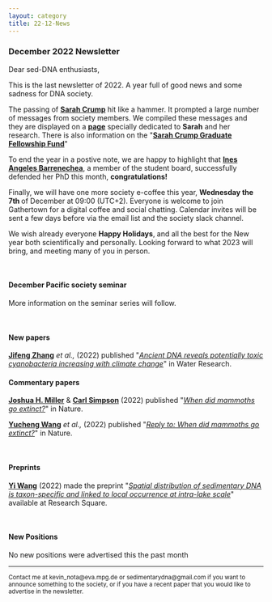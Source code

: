 ```yaml
---
layout: category
title: 22-12-News
---
```


<div class="section">
<h3 class="section-title underline">December 2022 Newsletter</h3>
</div>

<p>Dear sed-DNA enthusiasts,</p>
<div class="intro">
<p> This is the last newsletter of 2022. A year full of good news and some sadness for DNA society.</p> 
<p>The passing of <a href="https://www.sarahcrumpscience.com" target="_blank"><b>Sarah Crump</b></a> hit like a hammer. It prompted a large number of messages from society members. We compiled these messages and they are displayed on a <a href="https://sedadna.github.io/category/sarah_crump.html" target="_blank"><b>page</b></a> specially dedicated to <b>Sarah</b> and her research. There is also information on the "<a href="https://www.colorado.edu/instaar/instaar-resources/student-funding/sarah-crump-graduate-fellowship" target="_blank"><b>Sarah Crump Graduate Fellowship Fund</b></a>"</p>


<p>To end the year in a postive note, we are happy to highlight that <a href="https://www.researchgate.net/profile/Ines-Barrenechea-2" target="_blank"><b>Ines Angeles Barrenechea</b></a>, a member of the student board, successfully defended her PhD this month, <b>congratulations!</b></p>

<p>Finally, we will have one more society e-coffee this year, <b> Wednesday the 7th </b> of December at 09:00 (UTC+2). Everyone is welcome to join Gathertown for a digital coffee and social chatting. Calendar invites will be sent a few days before via the email list and the society slack channel.
</p>
<p>We wish already everyone <b>Happy Holidays</b>, and all the best for the New year both scientifically and personally. Looking forward to what 2023 will bring, and meeting many of you in person. 
</p>
<br>
<div class="intro">
<h4 class="section-title underline">December Pacific society seminar</h4><p>

More information on the seminar series will follow.

<div class="intro">
  <br>

<h4 class="section-title underline">New papers</h4>
<p><a href="https://www.researchgate.net/profile/Jifeng-Zhang" target="_blank"><b>Jifeng Zhang</b></a> <i> et al.,</i> (2022) published "<a href="https://doi.org/10.1016/j.watres.2022.119435" target="_blank"><u><i>Ancient DNA reveals potentially toxic cyanobacteria increasing with climate change</i></u></a>" in Water Research.</p>

<h4 class="section-title underline">Commentary papers</h4>
<p><a href="https://www.researchgate.net/profile/Joshua-Miller-21" target="_blank"><b>Joshua H. Miller</b></a> & <a href="https://www.researchgate.net/profile/Carl-Simpson-2" target="_blank"><b>Carl Simpson</b></a> (2022) published "<a href="https://www.nature.com/articles/s41586-022-05416-3" target="_blank"><u><i>When did mammoths go extinct?</i></u></a>" in Nature.</p>

<p><a href="https://www.researchgate.net/profile/Yucheng-Wang-5" target="_blank"><b>Yucheng Wang</b></a> <i>et al.,</i> (2022) published "<a href="https://www.nature.com/articles/s41586-022-05417-2" target="_blank"><u><i>Reply to: When did mammoths go extinct?</i></u></a>" in Nature.</p>  
  
  
<br>
<div class="intro">
<h4 class="section-title underline">Preprints</h4>

<p><a href="https://www.limnologie.uni-konstanz.de/ag-epp-umweltgenomik/team/yi-wang/" target="_blank"><b>Yi Wang</b></a> (2022) made the preprint "<a href="https://doi.org/10.21203/rs.3.rs-2233464/v1" target="_blank"><u><i>Spatial distribution of sedimentary DNA is taxon-specific and linked to local occurrence at intra-lake scale</i></u></a>" available at Research Square.</p>

<br>
<h4 class="section-title underline">New Positions</h4>

<p>No new positions were advertised this the past month </p>
  
<hr />
<p><small>Contact me at kevin_nota@eva.mpg.de or sedimentarydna@gmail.com if you want to announce something to the society, or if you have a recent paper that you would like to advertise in the newsletter.</small></p>
